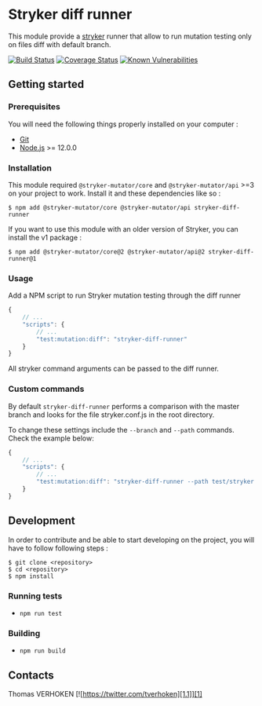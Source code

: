 # Stryker diff runner

This module provide a [stryker](https://github.com/stryker-mutator) runner that allow to run mutation testing only on files diff with default branch.

[![Build Status](https://travis-ci.com/tverhoken/stryker-diff-runner.svg?branch=master)](https://travis-ci.org/tverhoken/stryker-diff-runner)
[![Coverage Status](https://coveralls.io/repos/github/tverhoken/stryker-diff-runner/badge.svg?branch=master)](https://coveralls.io/github/tverhoken/stryker-diff-runner?branch=master)
[![Known Vulnerabilities](https://snyk.io/test/github/tverhoken/stryker-diff-runner/badge.svg?targetFile=package.json)](https://snyk.io/test/github/tverhoken/stryker-diff-runner?targetFile=package.json)

## Getting started

### Prerequisites

You will need the following things properly installed on your computer :

* [Git](https://git-scm.com/)
* [Node.js](https://nodejs.org/) >= 12.0.0

### Installation

This module required `@stryker-mutator/core` and `@stryker-mutator/api` >=3 on your project to work. Install it and these dependencies like so :

```
$ npm add @stryker-mutator/core @stryker-mutator/api stryker-diff-runner
```

If you want to use this module with an older version of Stryker, you can install the v1 package :

```
$ npm add @stryker-mutator/core@2 @stryker-mutator/api@2 stryker-diff-runner@1
```

### Usage

Add a NPM script to run Stryker mutation testing through the diff runner

```javascript
{
    // ...
    "scripts": {
        // ...
        "test:mutation:diff": "stryker-diff-runner"
    }
}
```

All stryker command arguments can be passed to the diff runner.

### Custom commands

By default `stryker-diff-runner` performs a comparison with the master branch and looks for the file stryker.conf.js in the root directory.

To change these settings include the `--branch` and `--path` commands. Check the example below:

```javascript
{
    // ...
    "scripts": {
        // ...
        "test:mutation:diff": "stryker-diff-runner --path test/stryker.conf.js --branch main"
    }
}
```

## Development

In order to contribute and be able to start developing on the project, you will have to follow following steps :

```
$ git clone <repository>
$ cd <repository>
$ npm install
```

### Running tests

* `npm run test`

### Building

* `npm run build`

## Contacts

Thomas VERHOKEN [![https://twitter.com/tverhoken][1.1]][1]

[1]: https://twitter.com/tverhoken
[1.1]: http://i.imgur.com/wWzX9uB.png
